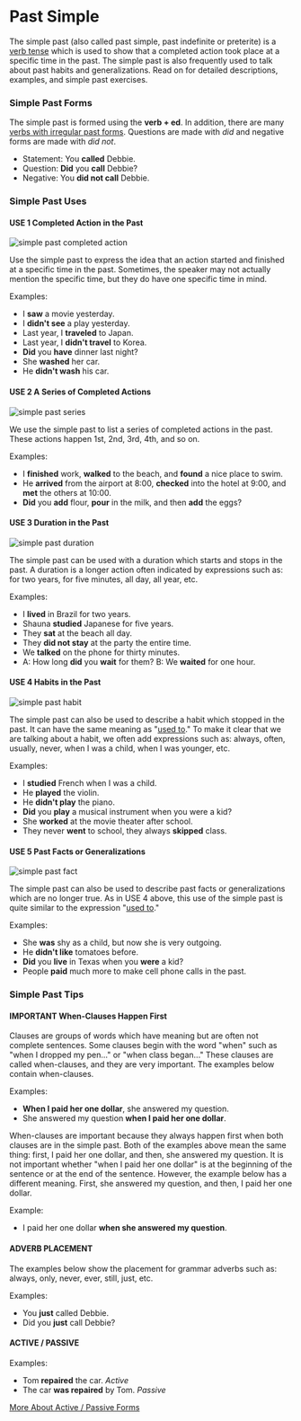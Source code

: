 # Past Simple

The simple past \(also called past simple, past indefinite or preterite\) is a [verb tense](https://www.englishpage.com/verbpage/verbtenseintro.html) which is used to show that a completed action took place at a specific time in the past. The simple past is also frequently used to talk about past habits and generalizations. Read on for detailed descriptions, examples, and simple past exercises.

### Simple Past Forms

The simple past is formed using the **verb + ed**. In addition, there are many [verbs with irregular past forms](https://www.englishpage.com/irregularverbs/irregularverbs.html). Questions are made with _did_ and negative forms are made with _did not_.

* Statement: You **called** Debbie.
* Question: **Did** you **call** Debbie?
* Negative: You **did not call** Debbie.

### Simple Past Uses

#### USE 1 Completed Action in the Past

![simple past completed action](https://www.englishpage.com/image/verbs/simplepast.gif)

Use the simple past to express the idea that an action started and finished at a specific time in the past. Sometimes, the speaker may not actually mention the specific time, but they do have one specific time in mind.

Examples:

* I **saw** a movie yesterday.
* I **didn't see** a play yesterday.
* Last year, I **traveled** to Japan.
* Last year, I **didn't travel** to Korea.
* **Did** you **have** dinner last night?
* She **washed** her car.
* He **didn't wash** his car.

#### USE 2 A Series of Completed Actions

![simple past series](https://www.englishpage.com/image/verbs/simplepastseries.gif)

We use the simple past to list a series of completed actions in the past. These actions happen 1st, 2nd, 3rd, 4th, and so on.

Examples:

* I **finished** work, **walked** to the beach, and **found** a nice place to swim.
* He **arrived** from the airport at 8:00, **checked** into the hotel at 9:00, and **met** the others at 10:00.
* **Did** you **add** flour, **pour** in the milk, and then **add** the eggs?

#### USE 3 Duration in the Past

![simple past duration](https://www.englishpage.com/image/verbs/simplepastduration.gif)

The simple past can be used with a duration which starts and stops in the past. A duration is a longer action often indicated by expressions such as: for two years, for five minutes, all day, all year, etc.

Examples:

* I **lived** in Brazil for two years.
* Shauna **studied** Japanese for five years.
* They **sat** at the beach all day.
* They **did not stay** at the party the entire time.
* We **talked** on the phone for thirty minutes.
* A: How long **did** you **wait** for them? B: We **waited** for one hour.

#### USE 4 Habits in the Past

![simple past habit](https://www.englishpage.com/image/verbs/simplepasthabit.gif)

The simple past can also be used to describe a habit which stopped in the past. It can have the same meaning as "[used to](https://www.englishpage.com/verbpage/usedto.html)." To make it clear that we are talking about a habit, we often add expressions such as: always, often, usually, never, when I was a child, when I was younger, etc.

Examples:

* I **studied** French when I was a child.
* He **played** the violin.
* He **didn't play** the piano.
* **Did** you **play** a musical instrument when you were a kid?
* She **worked** at the movie theater after school.
* They never **went** to school, they always **skipped** class.

#### USE 5 Past Facts or Generalizations

![simple past fact](https://www.englishpage.com/image/verbs/simplepastfact.gif)

The simple past can also be used to describe past facts or generalizations which are no longer true. As in USE 4 above, this use of the simple past is quite similar to the expression "[used to](https://www.englishpage.com/verbpage/usedto.html)."

Examples:

* She **was** shy as a child, but now she is very outgoing.
* He **didn't like** tomatoes before.
* **Did** you **live** in Texas when you **were** a kid?
* People **paid** much more to make cell phone calls in the past.

### Simple Past Tips

#### IMPORTANT When-Clauses Happen First

Clauses are groups of words which have meaning but are often not complete sentences. Some clauses begin with the word "when" such as "when I dropped my pen..." or "when class began..." These clauses are called when-clauses, and they are very important. The examples below contain when-clauses.

Examples:

* **When I paid her one dollar**, she answered my question.
* She answered my question **when I paid her one dollar**.

When-clauses are important because they always happen first when both clauses are in the simple past. Both of the examples above mean the same thing: first, I paid her one dollar, and then, she answered my question. It is not important whether "when I paid her one dollar" is at the beginning of the sentence or at the end of the sentence. However, the example below has a different meaning. First, she answered my question, and then, I paid her one dollar.

Example:

* I paid her one dollar **when she answered my question**.

#### ADVERB PLACEMENT

The examples below show the placement for grammar adverbs such as: always, only, never, ever, still, just, etc.

Examples:

* You **just** called Debbie.
* Did you **just** call Debbie?

#### ACTIVE / PASSIVE

Examples:

* Tom **repaired** the car. _Active_
* The car **was repaired** by Tom. _Passive_

[More About Active / Passive Forms](https://www.englishpage.com/verbpage/activepassive.html)

